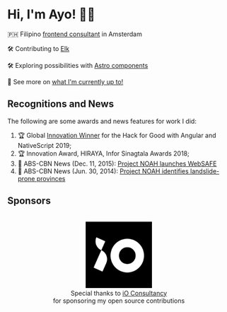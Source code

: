 <!--
**ayoayco/ayoayco** is a ✨ _special_ ✨ repository because its `README.md` (this file) appears on your GitHub profile.

Here are some ideas to get you started:

- 🔭 I’m currently working on ...
- 🌱 I’m currently learning ...
- 👯 I’m looking to collaborate on ...
- 🤔 I’m looking for help with ...
- 💬 Ask me about ...
- 📫 How to reach me: ...
- 😄 Pronouns: ...
- ⚡ Fun fact: ...

[![MNSWPR](https://img.shields.io/badge/Play-Minesweeper-ff8a00.svg)](https://mnswpr.com)
[![Music](https://img.shields.io/badge/Listen-Sound%20Cloud-f50.svg)](https://soundcloud.com/ayoayco)

🌱 Works on high-impact projects utilizing web technologies, IoT, data viz/insights, remote sensing, & GIS 
🔥 Passions are sustainability, food security, & disaster mitigation and management
👯 Finds it fun collaborating/maintaining opensource projects

[![Web](https://img.shields.io/badge/Web-ayo.ayco.io-030303.svg)](https://ayo.ayco.io)
[![Mail](https://img.shields.io/badge/Mail-ayo@ayco.io-4285F4.svg?logo=mail.ru)](mailto:ayo@ayco.io)
[![Masto](https://img.shields.io/badge/Masto-@ayo@ayco.io-6364ff.svg?logo=mastodon&logoColor=f5f5f5)](https://social.ayco.io/@ayo)



-->

# Hi, I'm Ayo! 🙋‍♂️
🇵🇭 Filipino [frontend consultant](https://iodigital.com) in Amsterdam

🛠 Contributing to [Elk](https://elk.zone)

🛠 Exploring possibilities with [Astro components](https://astro-reactive.dev)

👀 See more on [what I'm currently up to!](https://ayo.ayco.io/now)

## Recognitions and News
The following are some awards and news features for work I did:
1. 🏆 Global [Innovation Winner](https://blog.angular.io/hack-for-good-6b500f1946a3#36f0) for the Hack for Good with Angular and NativeScript 2019;
1. 🏆 Innovation Award, HIRAYA, Infor Sinagtala Awards 2018;
1. 📰 ABS-CBN News (Dec. 11, 2015): [Project NOAH launches WebSAFE](https://news.abs-cbn.com/nation/12/11/15/project-noah-launches-websafe)
1. 📰 ABS-CBN News (Jun. 30, 2014): [Project NOAH identifies landslide-prone provinces](https://www.youtube.com/watch?v=LKrV6vtGZEA&ab_channel=ABS-CBNNews)

## Sponsors
<p align="center"> 
    <br />
    <a href="https://iodigital.com"><img src="./assets/logos/iO.jpeg" alt="iO Consultancy Logo" width="150" /></a>
    <br />
    Special thanks to <a href="https://iodigital.com">iO Consultancy</a><br />for sponsoring my open source contributions
</p>



<!--

## Where to find me

- Web: [ayo.ayco.io](https://ayo.ayco.io)
- Email: <a href="mailto:ayo@ayco.io">ayo@ayco.io</a>
- Fediverse: [@ayo@ayco.io](https://ayco.io/@ayo)
- LinkedIn: [ayco.io/linkedin](https://ayco.io/linkedin)

| <a href="https://github.com/ayoayco/"><img align="center" src="https://github-readme-stats.vercel.app/api?username=ayoayco&show_icons=true&include_all_commits=true&theme=buefy&hide_border=true" alt="Ayo Ayco's github stats" /></a> | <a href="https://github.com/ayoayco"><img align="center" src="https://github-readme-stats.vercel.app/api/top-langs/?username=ayoayco&layout=compact&theme=buefy&hide_border=true" /></a> |
| ------------- | ------------- |

>  He has contributed software development expertise to UPLB, DOST, Infor, and various government-funded projects such as University of the Philippines’ National Operational Assessment of Hazards and Ateneo’s Cloud-Based Intelligent Total Analysis System.
>
> He is a passionate learner and is quite fond of explaining how things work.
> 
> Now he works on ERP software created for the Cloud.

[![COVER](assets/cover-with-action.png)](https://ayco.io)
-->
